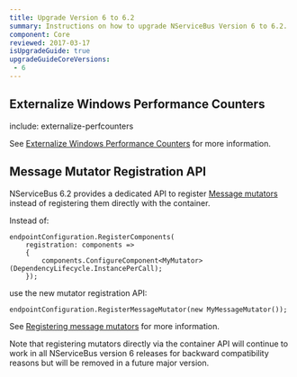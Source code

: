 ```yaml
---
title: Upgrade Version 6 to 6.2
summary: Instructions on how to upgrade NServiceBus Version 6 to 6.2.
component: Core
reviewed: 2017-03-17
isUpgradeGuide: true
upgradeGuideCoreVersions:
 - 6
---
```



## Externalize Windows Performance Counters

include: externalize-perfcounters

See [Externalize Windows Performance Counters](/nservicebus/upgrades/externalize-perfcounters.md) for more information.


## Message Mutator Registration API

NServiceBus 6.2 provides a dedicated API to register [Message mutators](/nservicebus/pipeline/message-mutators.md) instead of registering them directly with the container.

Instead of:

```
endpointConfiguration.RegisterComponents(
    registration: components =>
    {
        components.ConfigureComponent<MyMutator>(DependencyLifecycle.InstancePerCall);
    });
```

use the new mutator registration API:

```
endpointConfiguration.RegisterMessageMutator(new MyMessageMutator());
```

See [Registering message mutators](/nservicebus/pipeline/message-mutators#registering-a-mutator) for more information.

Note that registering mutators directly via the container API will continue to work in all NServiceBus version 6 releases for backward compatibility reasons but will be removed in a future major version.